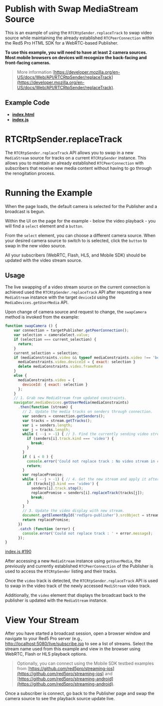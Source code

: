# Publish with Swap MediaStream Source

This is an example of using the `RTCRtpSender.replaceTrack` to swap video source while maintaining the already established `RTCPeerConnection` within the Red5 Pro HTML SDK for a WebRTC-based Publisher.

**To use this example, you will need to have at least 2 camera sources. Most mobile browsers on devices will recognize the back-facing and front-facing cameras.**

> More information [https://developer.mozilla.org/en-US/docs/Web/API/RTCRtpSender/replaceTrack](https://developer.mozilla.org/en-US/docs/Web/API/RTCRtpSender/replaceTrack).

## Example Code
- **[index.html](index.html)**
- **[index.js](index.js)**

# RTCRtpSender.replaceTrack

The `RTCRtpSender.replaceTrack` API allows you to swap in a new `MediaStream` source for tracks on a current `RTCRtpSender` instance. This allows you to maintain an already established `RTCPeerConnection` with subscribers that receive new media content without having to go through the renogitation process.

# Running the Example

When the page loads, the default camera is selected for the Publisher and a broadcast is begun.

Within the UI on the page for the example - below the video playback - you will find a `select` element and a `button`.

From the `select` element, you can choose a different camera source. When your desired camera source to switch to is selected, click the `button` to swap in the new video source.

All your subscribers (WebRTC, Flash, HLS, and Mobile SDK) should be updated with the video stream source.

## Usage

The live swapping of a video stream source on the current connection is achieved used the `RTCRtpSender.replaceTrack` API after requesting a new `MediaStream` instance with the target `deviceId` using the `MediaDevices.getUserMedia` API.

Upon change of camera source and request to change, the `swapCamera` method is invoked from the example:

```js
function swapCamera () {
    var connection = targetPublisher.getPeerConnection();
    var selection = cameraSelect.value;
    if (selection === current_selection) {
      return;
    }
    current_selection = selection;
    if (mediaConstraints.video && typeof mediaConstraints.video !== 'boolean') {
      mediaConstraints.video.deviceId = { exact: selection }
      delete mediaConstraints.video.frameRate
    }
    else {
      mediaConstraints.video = {
        deviceId: { exact: selection }
      };
    }
    // 1. Grab new MediaStream from updated constraints.
    navigator.mediaDevices.getUserMedia(mediaConstraints)
      .then(function (stream) {
        // 2. Update the media tracks on senders through connection.
        var senders = connection.getSenders();
        var tracks = stream.getTracks();
        var i = senders.length;
        var j = tracks.length;
        while ( --i > -1) { // 3. Find the currently sending video stream
          if (senders[i].track.kind === 'video') {
            break;
          }
        }
        if ( i < 0 ) {
          console.error('Could not replace track : No video stream in connection');
          return;
        }
        var replacePromise;
        while ( --j > -1) { // 4. Get the new stream and apply it after cleaning up the previous one
          if (tracks[j].kind === 'video') {
            senders[i].track.stop();
            replacePromise = senders[i].replaceTrack(tracks[j]);
            break;
          }
        }
        // 3. Update the video display with new stream.
        document.getElementById('red5pro-publisher').srcObject = stream;
        return replacePromise;
      })
      .catch (function (error) {
        console.error('Could not replace track : ' + error.message);
      });
}
```

[index.js #190](index.js#L190)

After accessing a new `MediaStream` instance using `getUserMedia`, the previously and currently established `RTCPeerConnection` of the Publisher is used to access the `RTCRtpSender` listing and their tracks.

Once the `video` track is detected, the `RTCRtpSender.replaceTrack` API is used to swap in the video track of the newly accessed `MediStream` video track.

Additionally, the `video` element that displays the broadcast back to the publisher is updated with the `MediaStream` instance.

# View Your Stream

After you have started a broadcast session, open a browser window and navigate to your Red5 Pro server (e.g., [http://localhost:5080/live/subscribe.jsp](http://localhost:5080/live/subscribe.jsp) to see a list of streams. Select the stream name used from this example and view in the browser using WebRTC, Flash or HLS playback options.

> Optionally, you can connect using the Mobile SDK testbed examples from [https://github.com/red5pro/streaming-ios](https://github.com/red5pro/streaming-ios) and [https://github.com/red5pro/streaming-android](https://github.com/red5pro/streaming-android).

Once a subscriber is connect, go back to the Publisher page and swap the camera source to see the playback source update live.
